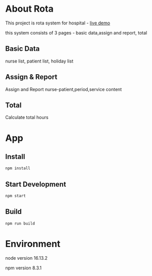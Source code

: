# About Rota
This project is rota system for hospital - [live demo](https://servemirates.com)

this system consists of 3 pages - basic data,assign and report, total

## Basic Data

nurse list, patient list, holiday list

## Assign & Report

Assign and Report nurse-patient,period,service content

## Total

Calculate total hours

# App

## Install

```sh
npm install
```

## Start Development

```sh
npm start
```

## Build

```sh
npm run build
```

# Environment

node version 16.13.2

npm version 8.3.1
